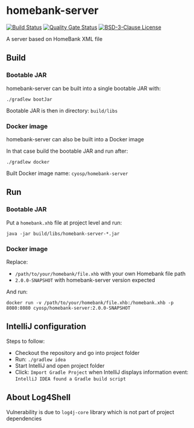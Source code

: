 # homebank-server

[![Build Status](https://travis-ci.com/cyosp/homebank-server.svg?branch=master)](https://travis-ci.com/cyosp/homebank-server)
[![Quality Gate Status](https://sonarcloud.io/api/project_badges/measure?project=homebank-server&metric=alert_status)](https://sonarcloud.io/dashboard?id=homebank-server)
[![BSD-3-Clause License](https://img.shields.io/badge/license-BSD--3--Clause-428F7E.svg)](https://tldrlegal.com/license/bsd-3-clause-license-%28revised%29)

A server based on HomeBank XML file

## Build

### Bootable JAR

homebank-server can be built into a single bootable JAR with:

`./gradlew bootJar`

Bootable JAR is then in directory: `build/libs`

### Docker image

homebank-server can also be built into a Docker image

In that case build the bootable JAR and run after:

`./gradlew docker`

Built Docker image name: `cyosp/homebank-server`

## Run

### Bootable JAR

Put a `homebank.xhb` file at project level and run:

`java -jar build/libs/homebank-server-*.jar`

### Docker image

Replace:

 * `/path/to/your/homebank/file.xhb` with your own Homebank file path
 * `2.0.0-SNAPSHOT` with homebank-server version expected

And run:

`docker run -v /path/to/your/homebank/file.xhb:/homebank.xhb -p 8080:8080 cyosp/homebank-server:2.0.0-SNAPSHOT`

## IntelliJ configuration

Steps to follow:
 * Checkout the repository and go into project folder
 * Run: `./gradlew idea`
 * Start IntelliJ and open project folder
 * Click: `Import Gradle Project` when IntelliJ displays information event: `IntelliJ IDEA found a Gradle build script`

## About Log4Shell

Vulnerability is due to `log4j-core` library which is not part of project dependencies
